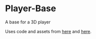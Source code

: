 # Player-Base
A base for a 3D player

Uses code and assets from [here](https://www.youtube.com/watch?v=acMK93A-FSY&vl=en) and [here](https://www.cgtrader.com/items/600310/download-page).
